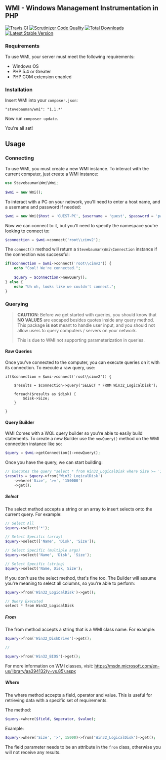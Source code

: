 ## WMI - Windows Management Instrumentation in PHP

[![Travis CI](https://img.shields.io/travis/stevebauman/wmi.svg?style=flat-square)](https://travis-ci.org/stevebauman/wmi)
[![Scrutinizer Code Quality](https://img.shields.io/scrutinizer/g/stevebauman/wmi.svg?style=flat-square)](https://scrutinizer-ci.com/g/stevebauman/wmi/?branch=master)
[![Total Downloads](https://img.shields.io/packagist/dt/stevebauman/wmi.svg?style=flat-square)](https://packagist.org/packages/stevebauman/wmi)
[![Latest Stable Version](https://img.shields.io/packagist/v/stevebauman/wmi.svg?style=flat-square)](https://packagist.org/packages/stevebauman/wmi)

### Requirements

To use WMI, your server must meet the following requirements:

- Windows OS
- PHP 5.4 or Greater
- PHP COM extension enabled

### Installation

Insert WMI into your `composer.json`:

    "stevebauman/wmi": "1.1.*"
    
Now run `composer update`.

You're all set!

## Usage

### Connecting

To use WMI, you must create a new WMI instance. To interact with the current computer, just create a WMI instance:
    
```php
use Stevebauman\Wmi\Wmi;
    
$wmi = new Wmi();
```

To interact with a PC on your network, you'll need to enter a host name, and a username and password if needed:

```php
$wmi = new Wmi($host = 'GUEST-PC', $username = 'guest', $password = 'password');
```

Now we can connect to it, but you'll need to specify the namespace you're looking to connect to:

```php
$connection = $wmi->connect('root\\cimv2');
```

The `connect()` method will return a `Stevebauman\Wmi\Connection` instance if the connection was successful:

```php
if($connection = $wmi->connect('root\\cimv2')) {
    echo "Cool! We're connected.";
    
    $query = $connection->newQuery();
} else {
    echo "Uh oh, looks like we couldn't connect.";
}
```

### Querying

> **CAUTION**: Before we get started with queries, you should know that **NO VALUES**
> are escaped besides quotes inside any query method. This package **is not**
> meant to handle user input, and you should not allow users to  query
> computers / servers on your network.
>
> This is due to WMI not supporting parameterization in queries.

#### Raw Queries

Once you've connected to the computer, you can execute queries on it with its connection. To execute a raw query, use:

    if($connection = $wmi->connect('root\\cimv2')) {
    
        $results = $connection->query('SELECT * FROM Win32_LogicalDisk');
        
        foreach($results as $disk) {
            $disk->Size;
        }
    
    }

#### Query Builder

WMI Comes with a WQL query builder so you're able to easily build statements. To create a new Builder use the `newQuery()`
method on the WMI connection instance like so:

```php
$query = $wmi->getConnection()->newQuery();
```
Once you have the query, we can start building:

```php
// Executes the query "select * from Win32_LogicalDisk where Size >= '150000'"
$results = $query->from('Win32_LogicalDisk')
    ->where('Size', '>=', '150000')
    ->get();
```

##### Select

The select method accepts a string or an array to insert selects onto the current query. For example:

```php
// Select All
$query->select('*');

// Select Specific (array)
$query->select(['Name', 'Disk', 'Size']);

// Select Specific (multiple args)
$query->select('Name', 'Disk', 'Size');

// Select Specific (string)
$query->select('Name, Disk, Size');
```

If you don't use the select method, that's fine too. The Builder will
assume you're meaning to select all columns, so you're able to perform:

```php
$query->from('Win32_LogicalDisk')->get();

// Query Executed
select * from Win32_LogicalDisk
```

##### From

The from method accepts a string that is a WMI class name. For example:

```php
$query->from('Win32_DiskDrive')->get();

//

$query->from('Win32_BIOS')->get();
```

For more information on WMI classes, visit: https://msdn.microsoft.com/en-us/library/aa394132(v=vs.85).aspx

##### Where

The where method accepts a field, operator and value. This is useful for retrieving data with a specific set of requirements.

The method:

```php
$query->where($field, $operator, $value);
```

Example:

```php
$query->where('Size', '>', 15000)->from('Win32_LogicalDisk')->get();
```

The field parameter needs to be an attribute in the `from` class, otherwise you will not receive any results.
